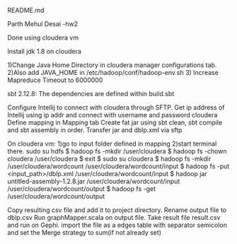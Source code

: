 README.md

Parth Mehul Desai -hw2

Done using cloudera vm

Install jdk 1.8 on cloudera

1)Change Java Home Directory in cloudera manager configurations tab. 
2)Also add JAVA_HOME in /etc/hadoop/conf/hadoop-env.sh
3) Increase Mapreduce Timeout to 6000000

sbt 2.12.8: The dependencies are defined within build.sbt


Configure Intellij to connect with cloudera through SFTP. Get ip address of Intellij using 
	ip addr
and connect with username and password cloudera
Define mapping in Mapping tab
Create fat jar using sbt clean, sbt compile and sbt assembly in order.
Transfer jar and dblp.xml via sftp

On cloudera vm:
1)go to input folder defined in mapping
2)start terminal there.
	sudo su hdfs
	$ hadoop fs -mkdir /user/cloudera
	$ hadoop fs -chown cloudera /user/cloudera
	$ exit
	$ sudo su cloudera
	$ hadoop fs -mkdir /user/cloudera/wordcount /user/cloudera/wordcount/input 
	$ hadoop fs -put <input_path>/dblp.xml  /user/cloudera/wordcount/input
	$ hadoop jar untitled-assembly-1.2.8.jar /user/cloudera/wordcount/input /user/cloudera/wordcount/output
	$ hadoop fs -get /user/cloudera/wordcount/output <output path>

Copy resulting csv file and add it to project directory.
Rename output file to dblp.csv
Run graphMapper.scala on output file.
Take result file result.csv and run on Gephi.
import the file as a edges table with separator semicolon and set the Merge strategy to sum(if not already set)


